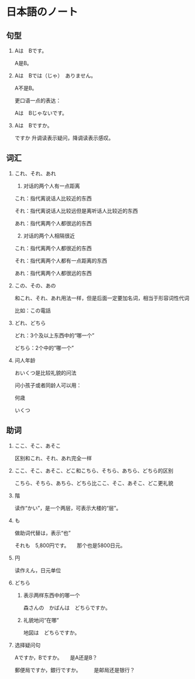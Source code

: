 # 日本語のノート



## 句型

1. Aは　Bです。　　　　

   A是B。

2. Aは　Bでは（じゃ）　ありません。

   A不是B。

   更口语一点的表达：

   Aは　Bじゃないです。　　

3. Aは　Bですか。

   ですか   升调读表示疑问，降调读表示感叹。　
   
   

## 词汇

1. これ、それ、あれ

   1) 对话的两个人有一点距离

   これ：指代离说话人比较近的东西

   それ：指代离说话人比较远但是离听话人比较近的东西

   あれ：指代离两个人都很远的东西

   2) 对话的两个人相隔很近

   これ：指代离两个人都很近的东西

   それ：指代离两个人都有一点距离的东西

   あれ：指代离两个人都很远的东西

2. この、その、あの

   和これ、それ、あれ用法一样，但是后面一定要加名词，相当于形容词性代词

   比如：この電話

3. どれ、どちら

   どれ：3个及以上东西中的“哪一个”

   どちら：2个中的“哪一个”

4. 问人年龄

   おいくつ是比较礼貌的问法

   问小孩子或者同龄人可以用：

   何歳

   いくつ



## 助词

1. ここ、そこ、あそこ

   区别和これ、それ、あれ完全一样

2. ここ、そこ、あそこ、どこ和こちら、そちら、あちら、どちら的区别

   こちら、そちら、あちら、どちら比ここ、そこ、あそこ、どこ更礼貌

3. 階

   读作“かい”，是一个两层，可表示大楼的“层”。

4. も

   做助词代替は，表示“也”

   それも　5,800円です。　　那个也是5800日元。

5. 円

   读作えん，日元单位

6. どちら

   1. 表示两样东西中的哪一个

      森さんの　かばんは　どちらですか。

   2. 礼貌地问“在哪”

      地図は　どちらですか。

7. 选择疑问句

   Aですか，Bですか。　　是A还是B？

   郵便局ですか，銀行ですか。　　　是邮局还是银行？





